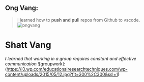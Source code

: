 ## Ong Vang:  
>I learned how to **push and pull** repos from Github to vscode. 
![ongvang](https://images.app.goo.gl/Y3HYpbBypP45UUGR7)

# Shatt Vang
_I learned that working in a group requires constant and effective communication_
![groupwork]:(https://i0.wp.com/educationalresearchtechniques.com/wp-content/uploads/2015/05/12.jpg?fit=300%2C300&ssl=1)